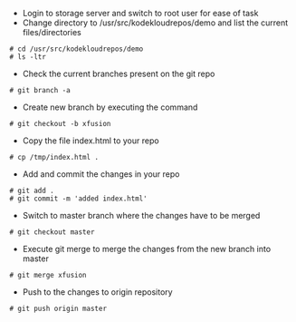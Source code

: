 - Login to storage server and switch to root user for ease of task
- Change directory to /usr/src/kodekloudrepos/demo and list the current files/directories

```
# cd /usr/src/kodekloudrepos/demo
# ls -ltr
```

- Check the current branches present on the git repo
```
# git branch -a
```

- Create new branch by executing the command
```
# git checkout -b xfusion
```

- Copy the file index.html to your repo
```
# cp /tmp/index.html .
```

- Add and commit the changes in your repo
```
# git add .
# git commit -m 'added index.html'
```

- Switch to master branch where the changes have to be merged
```
# git checkout master
```

- Execute git merge to merge the changes from the new branch into master
```
# git merge xfusion
```

- Push to the changes to origin repository
```
# git push origin master
```